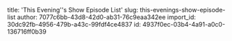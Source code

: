 title: 'This Evening''s Show Episode List'
slug: this-evenings-show-episode-list
author: 7077c6bb-43d8-42d0-ab31-76c9eaa342ee
import_id: 30dc92fb-4956-479b-a43c-99fdf4ce4837
id: 4937f0ec-03b4-4a91-a0c0-136716ff0b39
